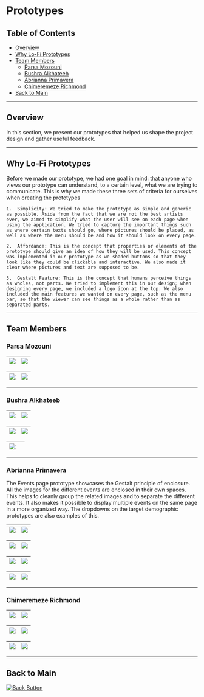 # Prototypes

## Table of Contents

- [Overview](#overview)
- [Why Lo-Fi Prototypes](#why-lo-fi-prototypes)
- [Team Members](#team-members)
  - [Parsa Mozouni](#parsa-mozouni)
  - [Bushra Alkhateeb](#bushra-alkhateeb)
  - [Abrianna Primavera](#abrianna-primavera)
  - [Chimeremeze Richmond](#chimeremeze-richmond)
- [Back to Main](#back-to-main)

---

## Overview

In this section, we present our prototypes that helped us shape the project design and gather useful feedback.

---

## Why Lo-Fi Prototypes
Before we made our prototype, we had one goal in mind: that anyone who views our prototype can understand, to a certain level, what we are trying to communicate. This is why we made these three sets of criteria for ourselves when creating the prototypes

	1.	Simplicity: We tried to make the prototype as simple and generic as possible. Aside from the fact that we are not the best artists ever, we aimed to simplify what the user will see on each page when using the application. We tried to capture the important things such as where certain texts should go, where pictures should be placed, as well as where the menu should be and how it should look on every page.
	
	2.	Affordance: This is the concept that properties or elements of the prototype should give an idea of how they will be used. This concept was implemented in our prototype as we shaded buttons so that they look like they could be clickable and interactive. We also made it clear where pictures and text are supposed to be.
	
	3.	Gestalt Feature: This is the concept that humans perceive things as wholes, not parts. We tried to implement this in our design; when designing every page, we included a logo icon at the top. We also included the main features we wanted on every page, such as the menu bar, so that the viewer can see things as a whole rather than as separated parts.

---

## Team Members

### Parsa Mozouni

| <img src="ParsaMozouni_1.jpg"> | <img src="ParsaMozouni_2.jpg"> |
| ------------------------------ | ------------------------------ |

| <img src="ParsaMozouni_3.jpg"> | <img src="ParsaMozouni_4.jpg"> |
| ------------------------------ | ------------------------------ |

---

### Bushra Alkhateeb

| <img src="Bushra-1.jpg"> | <img src="Bushra-2.jpg"> |
| ------------------------ | ------------------------ |

| <img src="Bushra-3.jpg"> | <img src="Bushra-4.jpg"> |
| ------------------------ | ------------------------ |

| <img src="Bushra-5.jpg"> | <img> |
| ------------------------ | ----- |

---

### Abrianna Primavera

The Events page prototype showcases the Gestalt principle of enclosure. All the images for the different events are enclosed in their own spaces. This helps to cleanly group the related images and to separate the different events. It also makes it possible to display multiple events on the same page in a more organized way. The dropdowns on the target demographic prototypes are also examples of this.

| <img src="Primavera-1.jpg"> | <img src="Primavera-2.jpg"> |
| --------------------------- | --------------------------- |

| <img src="Primavera-3.jpg"> | <img src="Primavera-4.jpg"> |
| --------------------------- | --------------------------- |

| <img src="Primavera-5.jpg"> | <img src="Primavera-6.jpg"> |
| --------------------------- | --------------------------- |

| <img src="Primavera-7.jpg"> | <img src="Primavera-8.jpg"> |
| --------------------------- | --------------------------- |

---

### Chimeremeze Richmond

| <img src="Chimermeze-1.png"> | <img src="Chimermeze-2.png"> |
| ---------------------------- | ---------------------------- |

| <img src="Chimermeze-3.png"> | <img src="Chimermeze-4.png"> |
| ---------------------------- | ---------------------------- |

| <img src="Chimermeze-5.png"> | <img src="Chimermeze-6.png"> |
| ---------------------------- | ---------------------------- |

---

## Back to Main

<p align="left">
  <a href="../README.md">
    <img src="https://img.shields.io/badge/⬅_Back_to_main-blue?style=for-the-badge" alt="Back Button"/>
  </a>
</p>
